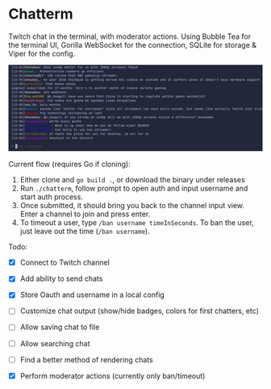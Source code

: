 # Chatterm

Twitch chat in the terminal, with moderator actions. Using Bubble Tea for the terminal UI, Gorilla WebSocket for the connection, SQLite for storage & Viper for the config.

![Chat app preview image](./chat_preview.png)

Current flow (requires Go if cloning):

1. Either clone and `go build .`, or download the binary under releases
2. Run `./chatterm`, follow prompt to open auth and input username and start auth process.
3. Once submitted, it should bring you back to the channel input view. Enter a channel to join and press enter.
4. To timeout a user, type `/ban username timeInSeconds`. To ban the user, just leave out the time (`/ban username`).

Todo:

- [x] Connect to Twitch channel
- [x] Add ability to send chats
- [x] Store Oauth and username in a local config
- [ ] Customize chat output (show/hide badges, colors for first chatters, etc)
- [ ] Allow saving chat to file
- [ ] Allow searching chat
- [ ] Find a better method of rendering chats
- [x] Perform moderator actions (currently only ban/timeout)

